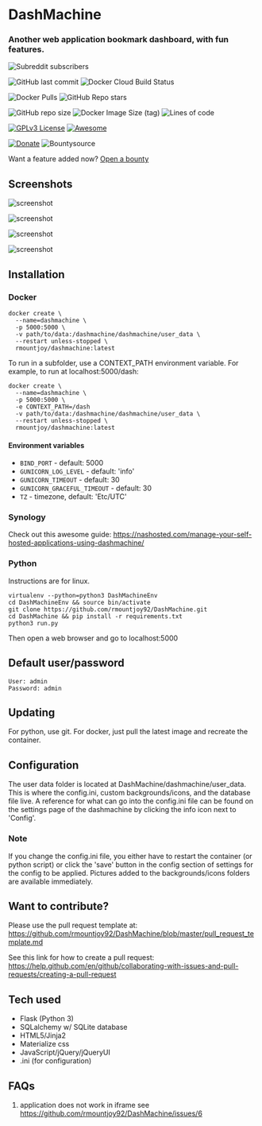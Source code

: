 # DashMachine
### Another web application bookmark dashboard, with fun features.
![Subreddit subscribers](https://img.shields.io/reddit/subreddit-subscribers/dashmachine?style=social)

![GitHub last commit](https://img.shields.io/github/last-commit/rmountjoy92/dashmachine)
![Docker Cloud Build Status](https://img.shields.io/docker/cloud/build/rmountjoy/dashmachine)

![Docker Pulls](https://img.shields.io/docker/pulls/rmountjoy/dashmachine)
![GitHub Repo stars](https://img.shields.io/github/stars/rmountjoy92/dashmachine?style=social)

![GitHub repo size](https://img.shields.io/github/repo-size/rmountjoy92/dashmachine)
![Docker Image Size (tag)](https://img.shields.io/docker/image-size/rmountjoy/dashmachine/latest?label=Docker%20Image%20Size)
![Lines of code](https://img.shields.io/tokei/lines/github/rmountjoy92/dashmachine)

[![GPLv3 License](https://img.shields.io/badge/License-GPL%20v3-yellow.svg)](https://opensource.org/licenses/)
[![Awesome](https://cdn.rawgit.com/sindresorhus/awesome/d7305f38d29fed78fa85652e3a63e154dd8e8829/media/badge.svg)](https://github.com/sindresorhus/awesome)

[![Donate](https://img.shields.io/badge/$-support-ff69b4.svg?style=flat)](https://liberapay.com/rmountjoy)
![Bountysource](https://img.shields.io/bountysource/team/dashmachine/activity)

Want a feature added now? [Open a bounty](https://www.bountysource.com/teams/dashmachine-app)

## Screenshots

![screenshot](https://raw.githubusercontent.com/rmountjoy92/DashMachine/master/screenshot1.png)

![screenshot](https://raw.githubusercontent.com/rmountjoy92/DashMachine/master/screenshot2.png)

![screenshot](https://raw.githubusercontent.com/rmountjoy92/DashMachine/master/screenshot3.png)

![screenshot](https://raw.githubusercontent.com/rmountjoy92/DashMachine/master/screenshot4.png)


## Installation
### Docker
```
docker create \
  --name=dashmachine \
  -p 5000:5000 \
  -v path/to/data:/dashmachine/dashmachine/user_data \
  --restart unless-stopped \
  rmountjoy/dashmachine:latest
```
To run in a subfolder, use a CONTEXT_PATH environment variable. For example, to run at localhost:5000/dash:
```
docker create \
  --name=dashmachine \
  -p 5000:5000 \
  -e CONTEXT_PATH=/dash
  -v path/to/data:/dashmachine/dashmachine/user_data \
  --restart unless-stopped \
  rmountjoy/dashmachine:latest
```
#### Environment variables
*   `BIND_PORT`                   - default: 5000
*   `GUNICORN_LOG_LEVEL`          - default: 'info'
*   `GUNICORN_TIMEOUT`            - default: 30
*   `GUNICORN_GRACEFUL_TIMEOUT`   - default: 30
*   `TZ`                          - timezone, default: 'Etc/UTC'

### Synology
Check out this awesome guide: https://nashosted.com/manage-your-self-hosted-applications-using-dashmachine/
### Python
Instructions are for linux.
```
virtualenv --python=python3 DashMachineEnv
cd DashMachineEnv && source bin/activate
git clone https://github.com/rmountjoy92/DashMachine.git
cd DashMachine && pip install -r requirements.txt
python3 run.py
```
Then open a web browser and go to localhost:5000

## Default user/password
```
User: admin
Password: admin
```

## Updating
For python, use git. For docker, just pull the latest image and recreate the container.

## Configuration
The user data folder is located at DashMachine/dashmachine/user_data. This is where the config.ini, custom backgrounds/icons, and the database file live. A reference for what can go into the config.ini file can be found on the settings page of the dashmachine by clicking the info icon next to 'Config'.

### Note
If you change the config.ini file, you either have to restart the container (or python script) or click the 'save' button in the config section of settings for the config to be applied. Pictures added to the backgrounds/icons folders are available immediately.

## Want to contribute?
Please use the pull request template at:
https://github.com/rmountjoy92/DashMachine/blob/master/pull_request_template.md

See this link for how to create a pull request:
https://help.github.com/en/github/collaborating-with-issues-and-pull-requests/creating-a-pull-request

## Tech used
* Flask (Python 3)
* SQLalchemy w/ SQLite database
* HTML5/Jinja2
* Materialize css
* JavaScript/jQuery/jQueryUI
* .ini (for configuration)

## FAQs
1. application does not work in iframe
see https://github.com/rmountjoy92/DashMachine/issues/6
